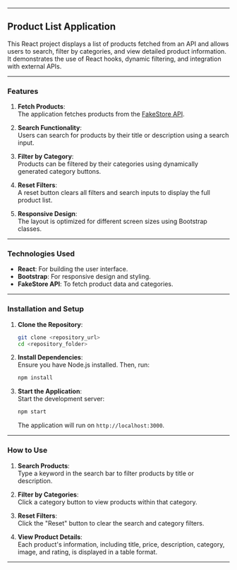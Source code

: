 

---

## **Product List Application**

This React project displays a list of products fetched from an API and allows users to search, filter by categories, and view detailed product information. It demonstrates the use of React hooks, dynamic filtering, and integration with external APIs.

---

### **Features**

1. **Fetch Products**:  
   The application fetches products from the [FakeStore API](https://fakestoreapi.com/products).  

2. **Search Functionality**:  
   Users can search for products by their title or description using a search input.

3. **Filter by Category**:  
   Products can be filtered by their categories using dynamically generated category buttons.

4. **Reset Filters**:  
   A reset button clears all filters and search inputs to display the full product list.

5. **Responsive Design**:  
   The layout is optimized for different screen sizes using Bootstrap classes.

---

### **Technologies Used**

- **React**: For building the user interface.
- **Bootstrap**: For responsive design and styling.
- **FakeStore API**: To fetch product data and categories.

---

### **Installation and Setup**

1. **Clone the Repository**:  
   ```bash
   git clone <repository_url>
   cd <repository_folder>
   ```

2. **Install Dependencies**:  
   Ensure you have Node.js installed. Then, run:
   ```bash
   npm install
   ```

3. **Start the Application**:  
   Start the development server:
   ```bash
   npm start
   ```
   The application will run on `http://localhost:3000`.

---



### **How to Use**

1. **Search Products**:  
   Type a keyword in the search bar to filter products by title or description.

2. **Filter by Categories**:  
   Click a category button to view products within that category.

3. **Reset Filters**:  
   Click the "Reset" button to clear the search and category filters.

4. **View Product Details**:  
   Each product's information, including title, price, description, category, image, and rating, is displayed in a table format.

---

